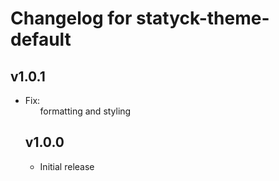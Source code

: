 # Changelog for statyck-theme-default

## v1.0.1
* Fix: <ul> formatting and <a> styling

## v1.0.0
* Initial release
